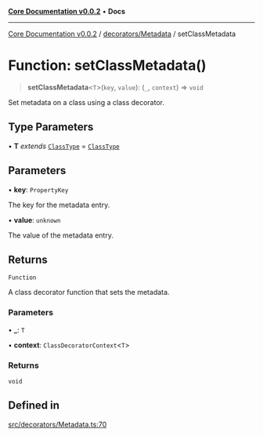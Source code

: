 [**Core Documentation v0.0.2**](../../../README.md) • **Docs**

***

[Core Documentation v0.0.2](../../../modules.md) / [decorators/Metadata](../README.md) / setClassMetadata

# Function: setClassMetadata()

> **setClassMetadata**\<`T`\>(`key`, `value`): (`_`, `context`) => `void`

Set metadata on a class using a class decorator.

## Type Parameters

• **T** *extends* [`ClassType`](../../../definitions/type-aliases/ClassType.md) = [`ClassType`](../../../definitions/type-aliases/ClassType.md)

## Parameters

• **key**: `PropertyKey`

The key for the metadata entry.

• **value**: `unknown`

The value of the metadata entry.

## Returns

`Function`

A class decorator function that sets the metadata.

### Parameters

• **\_**: `T`

• **context**: `ClassDecoratorContext`\<`T`\>

### Returns

`void`

## Defined in

[src/decorators/Metadata.ts:70](https://github.com/stonemjs/core/blob/aa2a76ee3b0b5f73fa20c9cec0decb9263cddbc2/src/decorators/Metadata.ts#L70)
